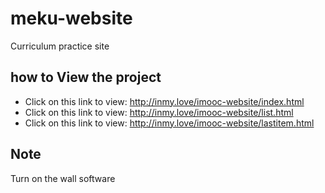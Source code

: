 # meku-website
 Curriculum practice site
 
 ## how to View the project
 * Click on this link to view: http://inmy.love/imooc-website/index.html
 * Click on this link to view: http://inmy.love/imooc-website/list.html
 * Click on this link to view: http://inmy.love/imooc-website/lastitem.html

## Note
 Turn on the wall software
